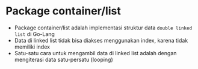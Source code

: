 # Package container/list

- Package container/list adalah implementasi struktur data `double linked list` di Go-Lang
- Data di linked list tidak bisa diakses menggunakan index, karena tidak memiliki index
- Satu-satu cara untuk mengambil data di linked list adalah dengan mengiterasi data satu-persatu (looping)
